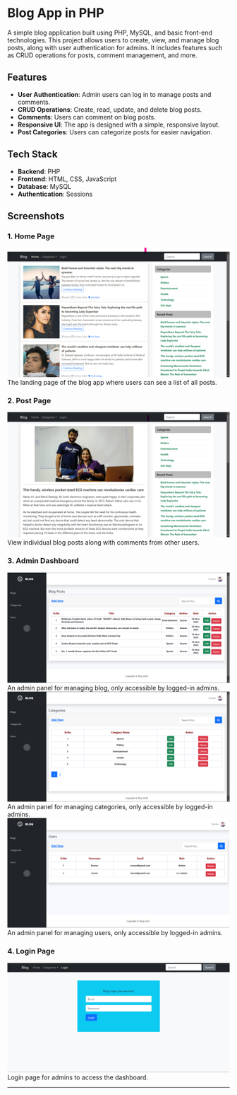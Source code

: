 # Blog App in PHP

A simple blog application built using PHP, MySQL, and basic front-end technologies. This project allows users to create, view, and manage blog posts, along with user authentication for admins. It includes features such as CRUD operations for posts, comment management, and more.

## Features

- **User Authentication**: Admin users can log in to manage posts and comments.
- **CRUD Operations**: Create, read, update, and delete blog posts.
- **Comments**: Users can comment on blog posts.
- **Responsive UI**: The app is designed with a simple, responsive layout.
- **Post Categories**: Users can categorize posts for easier navigation.

## Tech Stack

- **Backend**: PHP
- **Frontend**: HTML, CSS, JavaScript
- **Database**: MySQL
- **Authentication**: Sessions

## Screenshots

### 1. Home Page
![Home Page](./screenshots/home-page.png)
The landing page of the blog app where users can see a list of all posts.

### 2. Post Page
![Post Page](./screenshots/post-page.png)
View individual blog posts along with comments from other users.

### 3. Admin Dashboard
![Admin Dashboard](./screenshots/admin-blog.png)
An admin panel for managing blog, only accessible by logged-in admins.
![Admin Dashboard](./screenshots/admin-category.png)
An admin panel for managing categories, only accessible by logged-in admins.![Admin Dashboard](./screenshots/admin-users.png)
An admin panel for managing users, only accessible by logged-in admins.

### 4. Login Page
![Login Page](./screenshots/login-page.png)
Login page for admins to access the dashboard.

---

